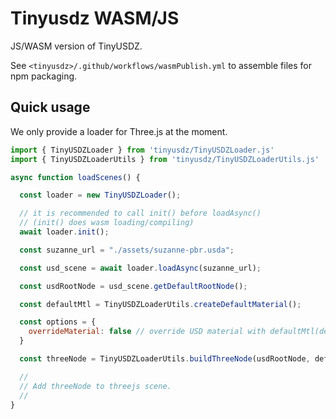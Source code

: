 # Tinyusdz WASM/JS

JS/WASM version of TinyUSDZ.

See `<tinyusdz>/.github/workflows/wasmPublish.yml` to assemble files for npm packaging.

## Quick usage

We only provide a loader for Three.js at the moment.

```js
import { TinyUSDZLoader } from 'tinyusdz/TinyUSDZLoader.js'
import { TinyUSDZLoaderUtils } from 'tinyusdz/TinyUSDZLoaderUtils.js'

async function loadScenes() {

  const loader = new TinyUSDZLoader();

  // it is recommended to call init() before loadAsync()
  // (init() does wasm loading/compiling)
  await loader.init();

  const suzanne_url = "./assets/suzanne-pbr.usda";

  const usd_scene = await loader.loadAsync(suzanne_url);

  const usdRootNode = usd_scene.getDefaultRootNode();

  const defaultMtl = TinyUSDZLoaderUtils.createDefaultMaterial();

  const options = {
    overrideMaterial: false // override USD material with defaultMtl(default 'false')
  }

  const threeNode = TinyUSDZLoaderUtils.buildThreeNode(usdRootNode, defaultMtl, usd_scene, options);

  //
  // Add threeNode to threejs scene.
  //
} 
```

